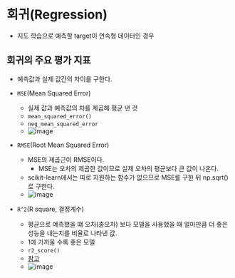 # 회귀(Regression)
- 지도 학습으로 예측할 target이 연속형 데이터인 경우
## 회귀의 주요 평가 지표
- 예측값과 실제 값간의 차이를 구한다.

- `MSE`(Mean Squared Error)
   - 실제 값과 예측값의 차를 제곱해 평균 낸 것
   - `mean_squared_error()`
   - `neg_mean_squared_error`
   - ![image](https://user-images.githubusercontent.com/77317312/113130009-84ee8900-9256-11eb-93af-c435cd8f609c.png)
- `RMSE`(Root Mean Squared Error)
  - MSE의 제곱근이 RMSE이다. 
    - MSE는 오차의 제곱한 값이므로 실제 오차의 평균보다 큰 값이 나온다.
  - scikit-learn에서는 따로 지원하는 함수가 없으므로 MSE를 구한 뒤 np.sqrt()로 구한다.
  - ![image](https://user-images.githubusercontent.com/77317312/113130260-d4cd5000-9256-11eb-8672-47d692fc732e.png)

- `R^2`(R square, 결정계수)
  - 평균으로 예측했을 떄 오차(총오차) 보다 모델을 사용했을 때 얼마만큼 더 좋은 성능을 내는지를 비율로 나타낸 값.
  - 1에 가까울 수록 좋은 모델
  - `r2_score()`
  - [참고](https://ko.khanacademy.org/math/statistics-probability/describing-relationships-quantitative-data/assessing-the-fit-in-least-squares-regression/a/r-squared-intuition)
  - ![image](https://user-images.githubusercontent.com/77317312/113130598-355c8d00-9257-11eb-8565-653a0692e40f.png)
```python

```
